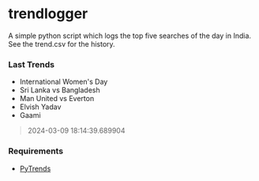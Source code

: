 # trendlogger
A simple python script which logs the top five searches of the day in India.<br>See the trend.csv for the history.<br>

<!-- Last Trends -->
### Last Trends
* International Women's Day
* Sri Lanka vs Bangladesh
* Man United vs Everton
* Elvish Yadav
* Gaami
> 2024-03-09 18:14:39.689904

<!-- Requirements -->
### Requirements
* [PyTrends](https://github.com/dreyco676/pytrends)
